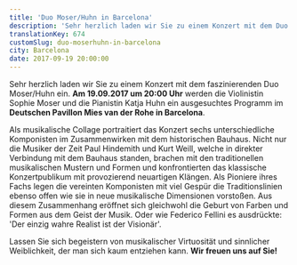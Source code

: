 ```yaml
---
title: 'Duo Moser/Huhn in Barcelona'
description: 'Sehr herzlich laden wir Sie zu einem Konzert mit dem Duo Moser/Huhn im Deutschen Pavillon Mies van der Rohe in Barcelona ein.'
translationKey: 674
customSlug: duo-moserhuhn-in-barcelona
city: Barcelona
date: 2017-09-19 20:00:00
---
```


Sehr herzlich laden wir Sie zu einem Konzert mit dem faszinierenden Duo Moser/Huhn ein. <strong>Am 19.09.2017 um 20:00 Uhr</strong> werden die Violinistin Sophie Moser und die Pianistin Katja Huhn ein ausgesuchtes Programm im <strong>Deutschen Pavillon Mies van der Rohe in Barcelona</strong>.

Als musikalische Collage portraitiert das Konzert sechs unterschiedliche Komponisten im Zusammenwirken mit dem historischen Bauhaus. Nicht nur die Musiker der Zeit Paul Hindemith und Kurt Weill, welche in direkter Verbindung mit dem Bauhaus standen, brachen mit den traditionellen musikalischen Mustern und Formen und konfrontierten das klassische Konzertpublikum mit provozierend neuartigen Klängen. Als Pioniere ihres Fachs legen die vereinten Komponisten mit viel Gespür die Traditionslinien ebenso offen wie sie in neue musikalische Dimensionen vorstoßen. Aus diesem Zusammenhang eröffnet sich gleichwohl die Geburt von Farben und Formen aus dem Geist der Musik. Oder wie Federico Fellini es ausdrückte: 'Der einzig wahre Realist ist der Visionär'.

Lassen Sie sich begeistern von musikalischer Virtuosität und sinnlicher Weiblichkeit, der man sich kaum entziehen kann. <strong>Wir freuen uns auf Sie! </strong>
